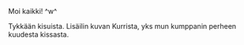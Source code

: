 Moi kaikki! ^w^

Tykkään kisuista. Lisäilin kuvan Kurrista, yks mun kumppanin perheen kuudesta kissasta.